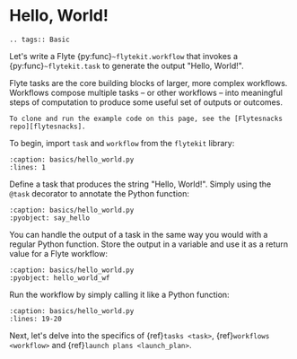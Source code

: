 # Hello, World!

```{eval-rst}
.. tags:: Basic
```

Let's write a Flyte {py:func}`~flytekit.workflow` that invokes a
{py:func}`~flytekit.task` to generate the output "Hello, World!".

Flyte tasks are the core building blocks of larger, more complex workflows.
Workflows compose multiple tasks – or other workflows –
into meaningful steps of computation to produce some useful set of outputs or outcomes.

```{note}
To clone and run the example code on this page, see the [Flytesnacks repo][flytesnacks].
```

To begin, import `task` and `workflow` from the `flytekit` library:

```{literalinclude} /examples/basics/basics/hello_world.py
:caption: basics/hello_world.py
:lines: 1
```

Define a task that produces the string "Hello, World!".
Simply using the `@task` decorator to annotate the Python function:

```{literalinclude} /examples/basics/basics/hello_world.py
:caption: basics/hello_world.py
:pyobject: say_hello
```

You can handle the output of a task in the same way you would with a regular Python function.
Store the output in a variable and use it as a return value for a Flyte workflow:

```{literalinclude} /examples/basics/basics/hello_world.py
:caption: basics/hello_world.py
:pyobject: hello_world_wf
```

Run the workflow by simply calling it like a Python function:

```{literalinclude} /examples/basics/basics/hello_world.py
:caption: basics/hello_world.py
:lines: 19-20
```

Next, let's delve into the specifics of {ref}`tasks <task>`,
{ref}`workflows <workflow>` and {ref}`launch plans <launch_plan>`.

[flytesnacks]: https://github.com/flyteorg/flytesnacks/tree/master/examples/basics/
